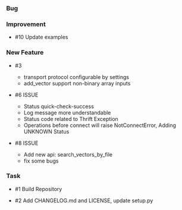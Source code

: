 ### Bug

### Improvement

- \#10 Update examples

### New Feature

- \#3
    - transport protocol configurable by settings
    - add_vector support non-binary array inputs

- \#6 ISSUE   
    - Status quick-check-success
    - Log message more understandable
    - Status code related to Thrift Exception 
    - Operations before connect will raise NotConnectError, Adding UNKNOWN Status 
     
- \#8 ISSUE
    - Add new api: search_vectors_by_file
    - fix some bugs
### Task

- \#1 Build Repository

- \#2 Add CHANGELOG.md and LICENSE, update setup.py
